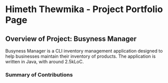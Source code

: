 <!--
//@@author himethcodes
-->
# Himeth Thewmika - Project Portfolio Page

## Overview of Project: Busyness Manager
Busyness Manager is a CLI inventory management application designed to help businesses maintain their inventory
of products. The application is written in Java, with around 2.5kLoC.

### Summary of Contributions
